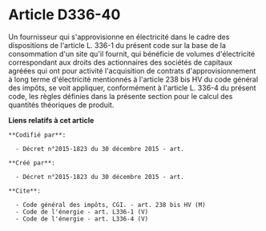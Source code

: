 # Article D336-40

Un fournisseur qui s'approvisionne en électricité dans le cadre des dispositions de l'article L. 336-1 du présent code sur la
base de la consommation d'un site qu'il fournit, qui bénéficie de volumes d'électricité correspondant aux droits des
actionnaires des sociétés de capitaux agréées qui ont pour activité l'acquisition de contrats d'approvisionnement à long
terme d'électricité mentionnés à l'article 238 bis HV du code général des impôts, se voit appliquer, conformément à l'article
L. 336-4 du présent code, les règles définies dans la présente section pour le calcul des quantités théoriques de produit.

**Liens relatifs à cet article**

	**Codifié par**:

	  - Décret n°2015-1823 du 30 décembre 2015 - art.

	**Créé par**:

	  - Décret n°2015-1823 du 30 décembre 2015 - art.

	**Cite**:

	  - Code général des impôts, CGI. - art. 238 bis HV (M)
	  - Code de l'énergie - art. L336-1 (V)
	  - Code de l'énergie - art. L336-4 (V)
